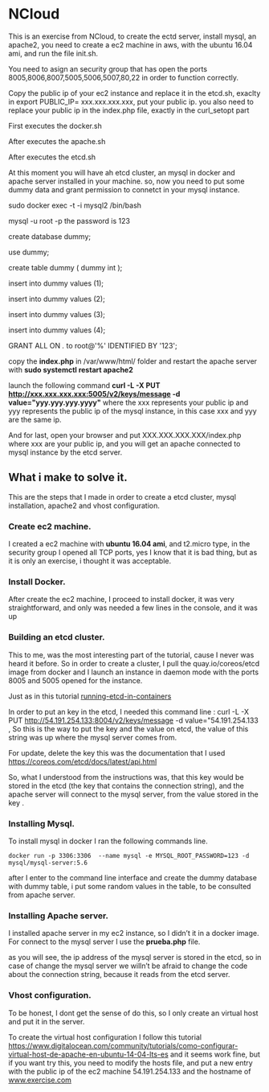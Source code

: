 # NCloud
This is an exercise from NCloud, to create the ectd server, install mysql, an apache2, you need to create a ec2 machine in aws, with the ubuntu 16.04 ami, and run the file init.sh.

You need to asign an security group that has open the ports 8005,8006,8007,5005,5006,5007,80,22 in order to function correctly.

 Copy the public  ip of your ec2 instance and replace it in the etcd.sh, exaclty in export PUBLIC_IP= xxx.xxx.xxx.xxx, put your public ip.
you also need to replace your public ip in the index.php file, exactly in the curl_setopt part 


First executes the docker.sh

After executes the apache.sh

After executes the etcd.sh

At this moment you will have ah etcd cluster, an mysql in docker and apache server installed in your machine.
so, now you need to put some dummy data and grant permission to connetct in your mysql instance.


sudo docker exec -t -i mysql2 /bin/bash

mysql -u root -p         the password is 123

create database dummy; 

use dummy;

create table dummy ( dummy int );

insert into dummy values (1);  

insert into dummy values (2); 

insert into dummy values (3); 

insert into dummy values (4);  

GRANT ALL ON *.* to root@'%' IDENTIFIED BY '123';


copy the **index.php** in /var/www/html/ folder and restart the apache server with **sudo systemctl restart apache2**

launch the following command **curl -L -X PUT http://xxx.xxx.xxx.xxx:5005/v2/keys/message -d value="yyy.yyy.yyy.yyyy"** where the xxx represents your public ip and yyy represents the public ip of the mysql instance, in this case xxx and yyy are the same ip.

And for last, open your browser and put XXX.XXX.XXX.XXX/index.php where xxx are your public ip, and you will get an apache connected to mysql instance by the etcd server.

## What i make to solve it. 

This are the steps that I made in order to create a etcd cluster, mysql installation, apache2 and vhost configuration.

### Create ec2 machine.
I created a ec2 machine with **ubuntu 16.04 ami**, and t2.micro type, in the security group I opened all TCP ports, yes I know that it is bad thing, but as it is only an exercise, i thought it was acceptable.

### Install Docker.

After create the ec2 machine, I proceed to install docker, it was very straightforward, and only was needed a few lines in the console, and it was up

### Building an etcd cluster.

This to me, was the most interesting part of the tutorial,  cause I never was heard it before. So in order to create a cluster, I pull the quay.io/coreos/etcd image from docker and I launch an instance in daemon mode with the ports 8005 and 5005 opened for the instance.

Just as in this tutorial [running-etcd-in-containers](https://coreos.com/blog/Running-etcd-in-Containers/) 

In order to put an key in the etcd, I needed this command line : curl -L -X PUT http://54.191.254.133:8004/v2/keys/message -d value="54.191.254.133 , So this is the way to put the key and the value on etcd, the value of this string was up where the mysql server comes from. 

For update, delete the key this was the documentation that I used https://coreos.com/etcd/docs/latest/api.html

So, what I understood from the instructions was, that this key would be stored in the etcd (the key that contains the connection string), and the apache server will connect to the mysql server, from the value stored in the key .

### Installing Mysql.

To install mysql in docker I ran the following commands line.
	
	docker run -p 3306:3306  --name mysql -e MYSQL_ROOT_PASSWORD=123 -d mysql/mysql-server:5.6

after I enter to the command line interface and create the dummy database with dummy table, i put some random values in the table, to be consulted from apache server.


### Installing Apache server.

I installed apache server in my ec2 instance, so I didn’t  it in a docker image.
For connect to the mysql server I use the **prueba.php** file.

as you will see, the ip address of the mysql server is stored in the etcd, so in case of change the mysql server we willn’t be afraid to change the code  about the connection string,  because it reads from the etcd server.

### Vhost configuration.

To be honest, I dont get the sense of do this, so I only create an virtual host and put it in the server.

To create the virtual host configuration I follow this tutorial  https://www.digitalocean.com/community/tutorials/como-configurar-virtual-host-de-apache-en-ubuntu-14-04-lts-es
and it seems  work fine, but if you want try this, you need to modify the hosts file, and put a new entry with the public ip of the ec2  machine 54.191.254.133 and the hostname of www.exercise.com

